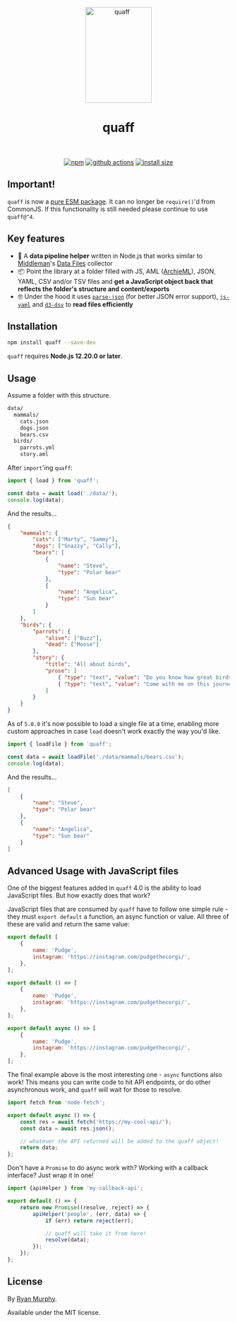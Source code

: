 <p align="center">
  <img src="https://i.imgur.com/yC80ftQ.png" width="150" height="217" alt="quaff">
</p>
<h1 align="center">
  quaff
</h1>
<p align="center">
  <br><br>
  <a href="https://www.npmjs.org/package/quaff"><img src="https://img.shields.io/npm/v/quaff.svg?style=flat" alt="npm"></a>
  <a href="https://github.com/rdmurphy/quaff/actions?query=workflow%3ACI"><img src="https://img.shields.io/github/workflow/status/rdmurphy/quaff/CI/master" alt="github actions"></a>
  <a href="https://packagephobia.now.sh/result?p=quaff"><img src="https://packagephobia.now.sh/badge?p=quaff" alt="install size"></a>
</p>

## Important!

`quaff` is now a [pure ESM package](https://gist.github.com/sindresorhus/a39789f98801d908bbc7ff3ecc99d99c). It can no longer be `require()`'d from CommonJS. If this functionality is still needed please continue to use `quaff@^4`.

## Key features

- 🚚 A **data pipeline helper** written in Node.js that works similar to [Middleman](https://middlemanapp.com/)'s [Data Files](https://middlemanapp.com/advanced/data_files/) collector
- 📦 Point the library at a folder filled with JS, AML ([ArchieML](http://archieml.org)), JSON, YAML, CSV and/or TSV files and **get a JavaScript object back that reflects the folder's structure and content/exports**
- 🤓 Under the hood it uses [`parse-json`](https://github.com/sindresorhus/parse-json) (for better JSON error support), [`js-yaml`](https://github.com/nodeca/js-yaml) and [`d3-dsv`](https://github.com/d3/d3-dsv) to **read files efficiently**

## Installation

```sh
npm install quaff --save-dev
```

`quaff` requires **Node.js 12.20.0 or later**.

## Usage

Assume a folder with this structure.

```txt
data/
  mammals/
    cats.json
    dogs.json
    bears.csv
  birds/
    parrots.yml
    story.aml
```

After `import`'ing `quaff`:

```js
import { load } from 'quaff';

const data = await load('./data/');
console.log(data);
```

And the results...

```json
{
	"mammals": {
		"cats": ["Marty", "Sammy"],
		"dogs": ["Snazzy", "Cally"],
		"bears": [
			{
				"name": "Steve",
				"type": "Polar bear"
			},
			{
				"name": "Angelica",
				"type": "Sun bear"
			}
		]
	},
	"birds": {
		"parrots": {
			"alive": ["Buzz"],
			"dead": ["Moose"]
		},
		"story": {
			"title": "All about birds",
			"prose": [
				{ "type": "text", "value": "Do you know how great birds are?" },
				{ "type": "text", "value": "Come with me on this journey." }
			]
		}
	}
}
```

As of `5.0.0` it's now possible to load a single file at a time, enabling more custom approaches in case `load` doesn't work exactly the way you'd like.

```js
import { loadFile } from 'quaff';

const data = await loadFile('./data/mammals/bears.csv');
console.log(data);
```

And the results...

```json
[
	{
		"name": "Steve",
		"type": "Polar bear"
	},
	{
		"name": "Angelica",
		"type": "Sun bear"
	}
]
```

## Advanced Usage with JavaScript files

One of the biggest features added in `quaff` 4.0 is the ability to load JavaScript files. But how exactly does that work?

JavaScript files that are consumed by `quaff` have to follow one simple rule - they must `export default` a function, an async function or value. All three of these are valid and return the same value:

```js
export default [
	{
		name: 'Pudge',
		instagram: 'https://instagram.com/pudgethecorgi/',
	},
];
```

```js
export default () => [
	{
		name: 'Pudge',
		instagram: 'https://instagram.com/pudgethecorgi/',
	},
];
```

```js
export default async () => [
	{
		name: 'Pudge',
		instagram: 'https://instagram.com/pudgethecorgi/',
	},
];
```

The final example above is the most interesting one - `async` functions also work! This means you can write code to hit API endpoints, or do other asynchronous work, and `quaff` will wait for those to resolve.

```js
import fetch from 'node-fetch';

export default async () => {
	const res = await fetch('https://my-cool-api/');
	const data = await res.json();

	// whatever the API returned will be added to the quaff object!
	return data;
};
```

Don't have a `Promise` to do async work with? Working with a callback interface? Just wrap it in one!

```js
import {apiHelper } from 'my-callback-api';

export default () => {
	return new Promise((resolve, reject) => {
		apiHelper('people', (err, data) => {
			if (err) return reject(err);

			// quaff will take it from here!
			resolve(data);
		});
	});
};
```

## License

By [Ryan Murphy](https://twitter.com/rdmurphy).

Available under the MIT license.
